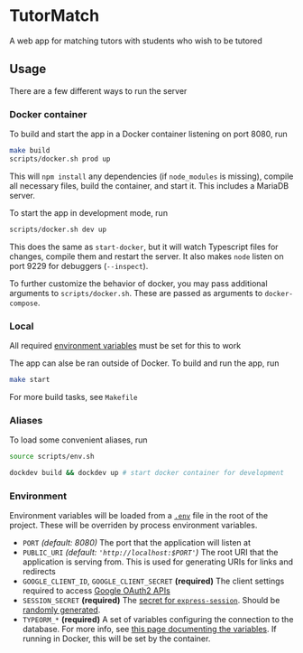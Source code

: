 TutorMatch
==========

A web app for matching tutors with students who wish to be tutored

## Usage

There are a few different ways to run the server

### Docker container

To build and start the app in a Docker container listening on port 8080, run
```sh
make build
scripts/docker.sh prod up
```
This will `npm install` any dependencies (if `node_modules` is missing), compile all necessary files, build the container, and start it. This includes a MariaDB server.

To start the app in development mode, run
```sh
scripts/docker.sh dev up
```
This does the same as `start-docker`, but it will watch Typescript files for changes, compile them and restart the server. It also makes `node` listen on port 9229 for debuggers (`--inspect`).

To further customize the behavior of docker, you may pass additional arguments to `scripts/docker.sh`.
These are passed as arguments to `docker-compose`.

### Local

All required [environment variables](#environment) must be set for this to work

The app can alse be ran outside of Docker. To build and run the app, run
```sh
make start
```

For more build tasks, see `Makefile`

### Aliases

To load some convenient aliases, run
```sh
source scripts/env.sh

dockdev build && dockdev up # start docker container for development
```

### Environment

Environment variables will be loaded from a [`.env`](https://github.com/motdotla/dotenv#usage) file in the root of the project. These will be overriden by process environment variables.

 - `PORT` *(default: 8080)* 
The port that the application will listen at
 - `PUBLIC_URI` *(default: `'http://localhost:$PORT'`)* 
The root URI that the application is serving from. This is used for generating URIs for links and redirects
 - `GOOGLE_CLIENT_ID`, `GOOGLE_CLIENT_SECRET` **(required)** 
The client settings required to access [Google OAuth2 APIs](https://developers.google.com/identity/protocols/OAuth2)
 - `SESSION_SECRET` **(required)** 
The  [secret for `express-session`](https://github.com/expressjs/session#secret). Should be [randomly generated](https://randomkeygen.com/#ft_knox_pw).
 - `TYPEORM_*` **(required)** 
 A set of variables configuring the connection to the database.
 For more info, see [this page documenting the variables](https://github.com/typeorm/typeorm/blob/583754a52bb77d41e8052b66d33ce8ad246be30a/docs/using-ormconfig.md#loading-from-ormconfigenv-or-from-environment-variables).
 If running in Docker, this will be set by the container.
